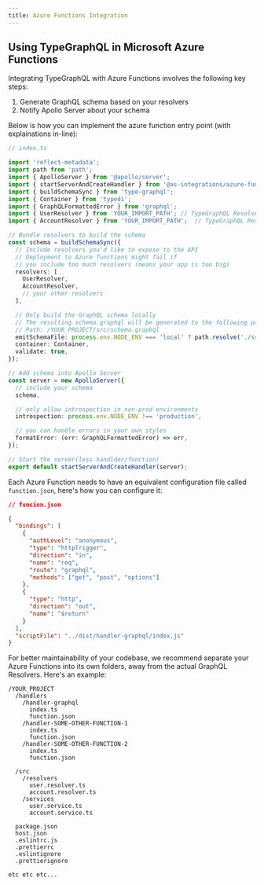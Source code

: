 ```yaml
---
title: Azure Functions Integration
---
```


## Using TypeGraphQL in Microsoft Azure Functions

Integrating TypeGraphQL with Azure Functions involves the following key steps:

1. Generate GraphQL schema based on your resolvers
2. Notify Apollo Server about your schema

Below is how you can implement the azure function entry point (with explainations in-line):

```ts
// index.ts

import 'reflect-metadata';
import path from 'path';
import { ApolloServer } from '@apollo/server';
import { startServerAndCreateHandler } from '@as-integrations/azure-functions';
import { buildSchemaSync } from 'type-graphql';
import { Container } from 'typedi';
import { GraphQLFormattedError } from 'graphql';
import { UserResolver } from 'YOUR_IMPORT_PATH'; // TypeGraphQL Resolver
import { AccountResolver } from 'YOUR_IMPORT_PATH';  // TypeGraphQL Resolver

// Bundle resolvers to build the schema
const schema = buildSchemaSync({
  // Include resolvers you'd like to expose to the API
  // Deployment to Azure functions might fail if
  // you include too much resolvers (means your app is too big)
  resolvers: [
    UserResolver,
    AccountResolver,
    // your other resolvers
  ],

  // Only build the GraphQL schema locally
  // The resulting schema.graphql will be generated to the following path:
  // Path: /YOUR_PROJECT/src/schema.graphql
  emitSchemaFile: process.env.NODE_ENV === 'local' ? path.resolve('./src/schema.graphql') : false,
  container: Container,
  validate: true,
});

// Add schema into Apollo Server
const server = new ApolloServer({
  // include your schema
  schema,

  // only allow introspection in non-prod environments
  introspection: process.env.NODE_ENV !== 'production',

  // you can handle errors in your own styles
  formatError: (err: GraphQLFormattedError) => err,
});

// Start the server(less handlder/function)
export default startServerAndCreateHandler(server);
```

Each Azure Function needs to have an equivalent configuration file called `function.json`, here's how you can configure it:
```json
// funcion.json

{
  "bindings": [
    {
      "authLevel": "anonymous",
      "type": "httpTrigger",
      "direction": "in",
      "name": "req",
      "route": "graphql",
      "methods": ["get", "post", "options"]
    },
    {
      "type": "http",
      "direction": "out",
      "name": "$return"
    }
  ],
  "scriptFile": "../dist/handler-graphql/index.js"
}
```

For better maintainability of your codebase, we recommend separate your Azure Functions into its own folders, away from the actual GraphQL Resolvers. Here's an example:
```text
/YOUR_PROJECT
  /handlers
    /handler-graphql
      index.ts
      function.json
    /handler-SOME-OTHER-FUNCTION-1
      index.ts
      function.json
    /handler-SOME-OTHER-FUNCTION-2
      index.ts
      function.json

  /src
    /resolvers
      user.resolver.ts
      account.resolver.ts
    /services
      user.service.ts
      account.service.ts

  package.json
  host.json
  .eslintrc.js
  .prettierrc
  .eslintignore
  .prettierignore

etc etc etc...
```
